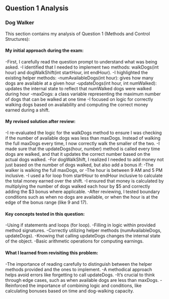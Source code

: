 ## Question 1 Analysis
### Dog Walker

This section contains my analysis of Question 1 (Methods and Control Structures):

#### My initial approach during the exam:
-First, I carefully read the question prompt to understand what was being asked.
-I identified that I needed to implement two methods: walkDogs(int hour) and dogWalkShift(int startHour, int endHour).
-I highlighted the existing helper methods:
-numAvailableDogs(int hour): gives how many dogs are available at a given hour
-updateDogs(int hour, int numWalked): updates the internal state to reflect that numWalked dogs were walked during hour
-maxDogs: a class variable representing the maximum number of dogs that can be walked at one time
-I focused on logic for correctly walking dogs based on availability and computing the correct money earned during a shift.

#### My revised solution after review:
-I re-evaluated the logic for the walkDogs method to ensure I was checking if the number of available dogs was less than maxDogs. Instead of walking the full maxDogs every time, I now correctly walk the smaller of the two.
-I made sure that the updateDogs(hour, number) method is called every time dogs are walked, and that it updates the correct number based on the actual dogs walked.
-For dogWalkShift, I realized I needed to add money not just based on the number of dogs walked, but also add a bonus if:
-The walker is walking the full maxDogs, or
-The hour is between 9 AM and 5 PM inclusive.
-I used a for loop from startHour to endHour inclusive to calculate the total money earned over the shift.
-I ensured that money is calculated by multiplying the number of dogs walked each hour by $5 and correctly adding the $3 bonus where applicable.
-After reviewing, I tested boundary conditions such as when no dogs are available, or when the hour is at the edge of the bonus range (like 9 and 17).
  
#### Key concepts tested in this question:
-Using if statements and loops (for loop).
-Filling in logic within provided method signatures.
-Correctly utilizing helper methods (numAvailableDogs, updateDogs).
-Knowing that calling updateDogs changes the internal state of the object.
-Basic arithmetic operations for computing earnings.  

#### What I learned from revisiting this problem:
-The importance of reading carefully to distinguish between the helper methods provided and the ones to implement.
-A methodical approach helps avoid errors like forgetting to call updateDogs.
-It’s crucial to think through edge cases, such as when available dogs are less than maxDogs.
-Reinforced the importance of combining logic and conditions, like calculating bonuses based on time and dog-walking capacity.
